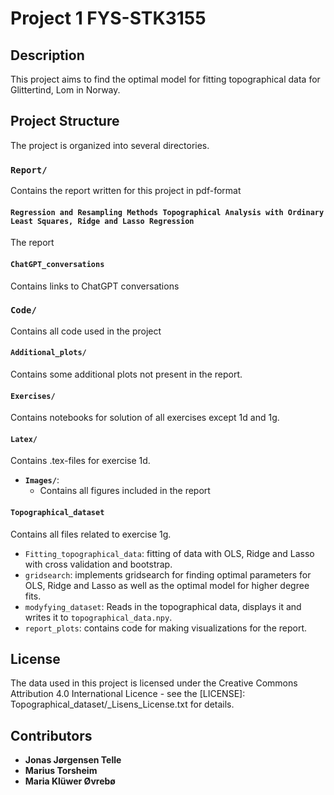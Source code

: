 # Project 1 FYS-STK3155

## Description
This project aims to find the optimal model for fitting topographical data for Glittertind, Lom in Norway.

## Project Structure
The project is organized into several directories.

### `Report/`
Contains the report written for this project in pdf-format

#### `Regression and Resampling Methods Topographical Analysis with Ordinary Least Squares, Ridge and Lasso Regression`
The report

#### `ChatGPT_conversations`
Contains links to ChatGPT conversations

### `Code/`
Contains all code used in the project

#### `Additional_plots/`
Contains some additional plots not present in the report.

#### `Exercises/`
Contains notebooks for solution of all exercises except 1d and 1g.

#### `Latex/`
Contains .tex-files for exercise 1d.

- **`Images/`**:
  - Contains all figures included in the report
 
#### `Topographical_dataset`

Contains all files related to exercise 1g. 
- `Fitting_topographical_data`: fitting of data with OLS, Ridge and Lasso with cross validation and bootstrap.
- `gridsearch`: implements gridsearch for finding optimal parameters for OLS, Ridge and Lasso as well as the optimal model for higher degree fits.
- `modyfying_dataset`: Reads in the topographical data, displays it and writes it to `topographical_data.npy`.
- `report_plots`: contains code for making visualizations for the report.

## License

The data used in this project is licensed under the Creative Commons Attribution 4.0 International Licence - see the [LICENSE]: Topographical_dataset/_Lisens_License.txt for details.

## Contributors
- **Jonas Jørgensen Telle**
- **Marius Torsheim**
- **Maria Klüwer Øvrebø**
